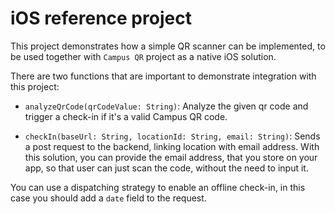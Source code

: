 # iOS reference project

This project demonstrates how a simple QR scanner can be implemented, to be used together 
with `Campus QR` project as a native iOS solution.

There are two functions that are important to demonstrate integration with this project:

- `analyzeQrCode(qrCodeValue: String)`:
Analyze the given qr code and trigger a check-in if it's a valid Campus QR code.

- `checkIn(baseUrl: String, locationId: String, email: String)`:
Sends a post request to the backend, linking location with email address.
With this solution, you can provide the email address, that you store on your app, so that user
can just scan the code, without the need to input it. 

You can use a dispatching strategy to enable an offline check-in, in this case you should add a `date` field to the request. 








